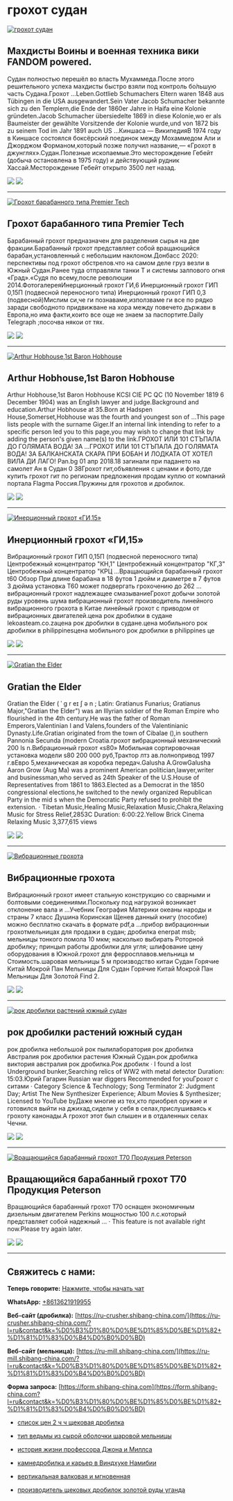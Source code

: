 # грохот судан

<a href="https://swt.shibang-china.com/?l=ru&img&k=%D0%B3%D1%80%D0%BE%D1%85%D0%BE%D1%82+%D1%81%D1%83%D0%B4%D0%B0%D0%BD" target="_blank">![грохот судан](http://static.shibang-china.com/all-800x300/1106.jpg)</a>

## Махдисты Воины и военная техника вики FANDOM powered.
Судан полностью перешёл во власть Мухаммеда.После этого решительного успеха махдисты быстро взяли под контроль бо́льшую часть Судана.Грохот …Leben.Gottlieb Schumachers Eltern waren 1848 aus T&#252;bingen in die USA ausgewandert.Sein Vater Jacob Schumacher bekannte sich zu den Templern,die Ende der 1860er Jahre in Haifa eine Kolonie gr&#252;ndeten.Jacob Schumacher &#252;bersiedelte 1869 in diese Kolonie,wo er als Baumeister der gew&#228;hlte Vorsitzende der Kolonie wurde,und von 1872 bis zu seinem Tod im Jahr 1891 auch US …Киншаса — ВикипедияВ 1974 году в Киншасе состоялся боксёрский поединок между Мохаммедом Али и Джорджом Форманом,который позже получил название,— &#171;Грохот в джунглях&#187;.Судан.Полезные ископаемые.Это месторождение Гебейт (добыча остановлена в 1975 году) и действующий рудник Хассай.Месторождение Гебейт открыто 3500 лет назад.


<a href="https://whatsapp.shibangsoft.com/WhatsApp.php" target="_blank" title="WhatsApp">![](http://static.shibang-china.com/icon/whatsapp.png)</a> <a href="https://swt.shibang-china.com/?l=ru&icon&k=%D0%B3%D1%80%D0%BE%D1%85%D0%BE%D1%82+%D1%81%D1%83%D0%B4%D0%B0%D0%BD" target="_blank">![](http://static.shibang-china.com/icon/chat-ru.png)</a>

---

<a href="https://swt.shibang-china.com/?l=ru&img&k=%D0%B3%D1%80%D0%BE%D1%85%D0%BE%D1%82+%D1%81%D1%83%D0%B4%D0%B0%D0%BD" target="_blank">![Грохот барабанного типа Premier Tech](http://static.shibang-china.com/all-800x300/112.jpg)</a>

## Грохот барабанного типа Premier Tech
Барабанный грохот предназначен для разделения сырья на две фракции.Барабанный грохот представляет собой вращающийся барабан,установленный с небольшим наклоном.Донбасс 2020: перспективы под грохот обстрелов.что на самом деле груз везли в Южный Судан.Ранее туда отправляли танки Т и системы залпового огня &#171;Град&#187;.&#171;Судя по всему,после революции 2014.ФотогалереяИнерционный грохот ГИ,6 Инерционный грохот ГИП 0,15П (подвесной переносного типа) Инерционный грохот ГИП 0,3 (подвесной)Мислим си,че ги познаваме,използваме ги все по рядко заради свободното придвижване на хора между повечето държави в Европа,но има факти,които все още не знаем за паспортите.Daily Telegraph ;посочва някои от тях.


<a href="https://whatsapp.shibangsoft.com/WhatsApp.php" target="_blank" title="WhatsApp">![](http://static.shibang-china.com/icon/whatsapp.png)</a> <a href="https://swt.shibang-china.com/?l=ru&icon&k=%D0%B3%D1%80%D0%BE%D1%85%D0%BE%D1%82+%D1%81%D1%83%D0%B4%D0%B0%D0%BD" target="_blank">![](http://static.shibang-china.com/icon/chat-ru.png)</a>

---

<a href="https://swt.shibang-china.com/?l=ru&img&k=%D0%B3%D1%80%D0%BE%D1%85%D0%BE%D1%82+%D1%81%D1%83%D0%B4%D0%B0%D0%BD" target="_blank">![Arthur Hobhouse,1st Baron Hobhouse](http://static.shibang-china.com/all-800x300/1346.jpg)</a>

## Arthur Hobhouse,1st Baron Hobhouse
Arthur Hobhouse,1st Baron Hobhouse KCSI CIE PC QC (10 November 1819 6 December 1904) was an English lawyer and judge.Background and education.Arthur Hobhouse at 35.Born at Hadspen House,Somerset,Hobhouse was the fourth and youngest son of …This page lists people with the surname Giger.If an internal link intending to refer to a specific person led you to this page,you may wish to change that link by adding the person's given name(s) to the link.ГРОХОТ ИЛИ 101 СТЪПАЛА ДО ГОЛЯМАТА ВОДА! ЗА …ГРОХОТ ИЛИ 101 СТЪПАЛА ДО ГОЛЯМАТА ВОДА! ЗА БАЛКАНСКАТА СКАРА ПРИ БОБАН И ЛОДКАТА ОТ ХОТЕЛ ВИЛА ДИ ЛАГО! Pan.bg 01 апр 2018.18 загинали при падането на самолет Ан в Судан 0 38Грохот гит,объявления с ценами и фото,где купить грохот гит по регионам предложения продам куплю от компаний портала Flagma Россия.Пружины для грохотов и дробилок.


<a href="https://whatsapp.shibangsoft.com/WhatsApp.php" target="_blank" title="WhatsApp">![](http://static.shibang-china.com/icon/whatsapp.png)</a> <a href="https://swt.shibang-china.com/?l=ru&icon&k=%D0%B3%D1%80%D0%BE%D1%85%D0%BE%D1%82+%D1%81%D1%83%D0%B4%D0%B0%D0%BD" target="_blank">![](http://static.shibang-china.com/icon/chat-ru.png)</a>

---

<a href="https://swt.shibang-china.com/?l=ru&img&k=%D0%B3%D1%80%D0%BE%D1%85%D0%BE%D1%82+%D1%81%D1%83%D0%B4%D0%B0%D0%BD" target="_blank">![Инерционный грохот &#171;ГИ,15&#187;](http://static.shibang-china.com/all-800x300/1041.jpg)</a>

## Инерционный грохот &#171;ГИ,15&#187;
Вибрационный грохот ГИП 0,15П (подвесной переносного типа) Центробежный концентратор &quot;КН,1&quot; Центробежный концентратор &quot;КГ,3&quot; Центробежный концентратор &quot;КРЦ …Вращающийся барабанный грохот t60 Обзор При длине барабана в 18 футов 1 дюйм и диаметре в 7 футов 3 дюйма установка T60 может подвергать грохочению до 262 …вибрационный грохот надлежащее смазываниеГрохот добычи золотой руды уровень шума вибрационный грохот производитель линейного вибрационного грохота в Китае линейный грохот с приводом от вибрационных двигателей.цена рок дробилки в судане lekoasteam.co.zaцена рок дробилки в судане.цена мобильного рок дробилки в philippinesцена мобильного рок дробилки в philippines це


<a href="https://whatsapp.shibangsoft.com/WhatsApp.php" target="_blank" title="WhatsApp">![](http://static.shibang-china.com/icon/whatsapp.png)</a> <a href="https://swt.shibang-china.com/?l=ru&icon&k=%D0%B3%D1%80%D0%BE%D1%85%D0%BE%D1%82+%D1%81%D1%83%D0%B4%D0%B0%D0%BD" target="_blank">![](http://static.shibang-china.com/icon/chat-ru.png)</a>

---

<a href="https://swt.shibang-china.com/?l=ru&img&k=%D0%B3%D1%80%D0%BE%D1%85%D0%BE%D1%82+%D1%81%D1%83%D0%B4%D0%B0%D0%BD" target="_blank">![Gratian the Elder](http://static.shibang-china.com/all-800x300/1081.jpg)</a>

## Gratian the Elder
Gratian the Elder ( ˈ ɡ r eɪ ʃ ə n ; Latin: Gratianus Funarius; Gratianus Major,&quot;Gratian the Elder&quot;) was an Illyrian soldier of the Roman Empire who flourished in the 4th century.He was the father of Roman Emperors,Valentinian I and Valens,founders of the Valentinianic Dynasty.Life.Gratian originated from the town of Cibalae (),in southern Pannonia Secunda (modern Croatia.грохот вибрационный механический 200 ls n.Вибрационный грохот &#171;s80&#187; Мобильная сортировочная установка модели s80 200 000 руб,Трактор лтз ав.полнопривод 1997 г.вЕвро 5,механическая ая коробка передач.Galusha A.GrowGalusha Aaron Grow (Aug Ma) was a prominent American politician,lawyer,writer and businessman,who served as 24th Speaker of the U.S.House of Representatives from 1861 to 1863.Elected as a Democrat in the 1850 congressional elections,he switched to the newly organized Republican Party in the mid s when the Democratic Party refused to prohibit the extension.&nbsp;&#0183;&#32;Tibetan Music,Healing Music,Relaxation Music,Chakra,Relaxing Music for Stress Relief,2853C Duration: 6:00:22.Yellow Brick Cinema Relaxing Music 3,377,615 views


<a href="https://whatsapp.shibangsoft.com/WhatsApp.php" target="_blank" title="WhatsApp">![](http://static.shibang-china.com/icon/whatsapp.png)</a> <a href="https://swt.shibang-china.com/?l=ru&icon&k=%D0%B3%D1%80%D0%BE%D1%85%D0%BE%D1%82+%D1%81%D1%83%D0%B4%D0%B0%D0%BD" target="_blank">![](http://static.shibang-china.com/icon/chat-ru.png)</a>

---

<a href="https://swt.shibang-china.com/?l=ru&img&k=%D0%B3%D1%80%D0%BE%D1%85%D0%BE%D1%82+%D1%81%D1%83%D0%B4%D0%B0%D0%BD" target="_blank">![Вибрационные грохота](http://static.shibang-china.com/all-800x300/683.jpg)</a>

## Вибрационные грохота
Вибрационный грохот имеет стальную конструкцию со сварными и болтовыми соединениями.Поскольку под нагрузкой возникает отклонение вала и …Учебник География Материки океаны народы и страны 7 класс Душина Коринская Щенев данный книгу (пособие) можно бесплатно скачать в формате pdf,а …прибор вибрационныи грохотмельницах для продажи в судан; дробилка enerpat msb; мельницы тонкого помола 10 мкм; насколько выбирать Роторной дробилку; принцып работы дробилки для угля; шлифование цену оборудования в Южной.грохот для ферросплавов.мельница м Стоимость.шаровая мельницы 5 м производство китаи Судан Горячие Китай Мокрой Пан Мельницы Для Судан Горячие Китай Мокрой Пан Мельницы Для Золотой Find 2.


<a href="https://whatsapp.shibangsoft.com/WhatsApp.php" target="_blank" title="WhatsApp">![](http://static.shibang-china.com/icon/whatsapp.png)</a> <a href="https://swt.shibang-china.com/?l=ru&icon&k=%D0%B3%D1%80%D0%BE%D1%85%D0%BE%D1%82+%D1%81%D1%83%D0%B4%D0%B0%D0%BD" target="_blank">![](http://static.shibang-china.com/icon/chat-ru.png)</a>

---

<a href="https://swt.shibang-china.com/?l=ru&img&k=%D0%B3%D1%80%D0%BE%D1%85%D0%BE%D1%82+%D1%81%D1%83%D0%B4%D0%B0%D0%BD" target="_blank">![рок дробилки растений южный судан](http://static.shibang-china.com/all-800x300/1279.jpg)</a>

## рок дробилки растений южный судан
рок дробилка небольшой рок пылилаборатория рок дробилка Австралия рок дробилки растения Южный Судан.рок дробилка виктория австралия рок дробилка.Рок дробилк&nbsp;&#0183;&#32;I found a lost Underground bunker,Searching relics of WW2 with metal detector Duration: 15:03.Юрий Гагарин Russian war diggers Recommended for youГрохот с ситами&nbsp;&#0183;&#32;Category Science &amp; Technology; Song Terminator 2: Judgment Day; Artist The New Synthesizer Experience; Album Movies &amp; Synthesizer; Licensed to YouTube byДаже многие из тех,кто приобрел оружие и готовился выйти на джихад,сидели у себя в селах,прислушиваясь к грохоту канонады.А грохот этот был слышен и в отдаленных селах Чечни.


<a href="https://whatsapp.shibangsoft.com/WhatsApp.php" target="_blank" title="WhatsApp">![](http://static.shibang-china.com/icon/whatsapp.png)</a> <a href="https://swt.shibang-china.com/?l=ru&icon&k=%D0%B3%D1%80%D0%BE%D1%85%D0%BE%D1%82+%D1%81%D1%83%D0%B4%D0%B0%D0%BD" target="_blank">![](http://static.shibang-china.com/icon/chat-ru.png)</a>

---

<a href="https://swt.shibang-china.com/?l=ru&img&k=%D0%B3%D1%80%D0%BE%D1%85%D0%BE%D1%82+%D1%81%D1%83%D0%B4%D0%B0%D0%BD" target="_blank">![Вращающийся барабанный грохот T70 Продукция Peterson](http://static.shibang-china.com/all-800x300/250.jpg)</a>

## Вращающийся барабанный грохот T70 Продукция Peterson
Вращающийся барабанный грохот T70 оснащен экономичным дизельным двигателем Perkins мощностью 100 л.с.который представляет собой надежный …&nbsp;&#0183;&#32;This feature is not available right now.Please try again later.

<a href="https://whatsapp.shibangsoft.com/WhatsApp.php" target="_blank" title="WhatsApp">![](http://static.shibang-china.com/icon/whatsapp.png)</a> <a href="https://swt.shibang-china.com/?l=ru&icon&k=%D0%B3%D1%80%D0%BE%D1%85%D0%BE%D1%82+%D1%81%D1%83%D0%B4%D0%B0%D0%BD" target="_blank">![](http://static.shibang-china.com/icon/chat-ru.png)</a>

---
## Свяжитесь с нами:

**Теперь говорите:** [Нажмите, чтобы начать чат](https://swt.shibang-china.com?l=ru&contact&k=%D0%B3%D1%80%D0%BE%D1%85%D0%BE%D1%82+%D1%81%D1%83%D0%B4%D0%B0%D0%BD)

**WhatsApp:**  [+8613621919955](https://whatsapp.shibangsoft.com/WhatsApp.php)

**Веб-сайт (дробилка):** [https://ru-crusher.shibang-china.com/](https://ru-crusher.shibang-china.com/?l=ru&contact&k=%D0%B3%D1%80%D0%BE%D1%85%D0%BE%D1%82+%D1%81%D1%83%D0%B4%D0%B0%D0%BD)

**Веб-сайт (мельница):** [https://ru-mill.shibang-china.com/](https://ru-mill.shibang-china.com/?l=ru&contact&k=%D0%B3%D1%80%D0%BE%D1%85%D0%BE%D1%82+%D1%81%D1%83%D0%B4%D0%B0%D0%BD)

**Форма запроса:** [https://form.shibang-china.com](https://form.shibang-china.com?l=ru&contact&k=%D0%B3%D1%80%D0%BE%D1%85%D0%BE%D1%82+%D1%81%D1%83%D0%B4%D0%B0%D0%BD)

* [список цен 2 ч  ч щековая дробилка](../123/%D1%81%D0%BF%D0%B8%D1%81%D0%BE%D0%BA%20%D1%86%D0%B5%D0%BD%202%20%D1%87%20%20%D1%87%20%D1%89%D0%B5%D0%BA%D0%BE%D0%B2%D0%B0%D1%8F%20%D0%B4%D1%80%D0%BE%D0%B1%D0%B8%D0%BB%D0%BA%D0%B0.md)

* [тип ведьмы из сырой оболочки шаровой мельницы](../123/%D1%82%D0%B8%D0%BF%20%D0%B2%D0%B5%D0%B4%D1%8C%D0%BC%D1%8B%20%D0%B8%D0%B7%20%D1%81%D1%8B%D1%80%D0%BE%D0%B9%20%D0%BE%D0%B1%D0%BE%D0%BB%D0%BE%D1%87%D0%BA%D0%B8%20%D1%88%D0%B0%D1%80%D0%BE%D0%B2%D0%BE%D0%B9%20%D0%BC%D0%B5%D0%BB%D1%8C%D0%BD%D0%B8%D1%86%D1%8B.md)

* [история жизни профессора Джона и Миллса](../125/%D0%B8%D1%81%D1%82%D0%BE%D1%80%D0%B8%D1%8F%20%D0%B6%D0%B8%D0%B7%D0%BD%D0%B8%20%D0%BF%D1%80%D0%BE%D1%84%D0%B5%D1%81%D1%81%D0%BE%D1%80%D0%B0%20%D0%94%D0%B6%D0%BE%D0%BD%D0%B0%20%D0%B8%20%D0%9C%D0%B8%D0%BB%D0%BB%D1%81%D0%B0.md)

* [камнедробилка и карьер в Виндхуке Намибии](../123/%D0%BA%D0%B0%D0%BC%D0%BD%D0%B5%D0%B4%D1%80%D0%BE%D0%B1%D0%B8%D0%BB%D0%BA%D0%B0%20%D0%B8%20%D0%BA%D0%B0%D1%80%D1%8C%D0%B5%D1%80%20%D0%B2%20%D0%92%D0%B8%D0%BD%D0%B4%D1%85%D1%83%D0%BA%D0%B5%20%D0%9D%D0%B0%D0%BC%D0%B8%D0%B1%D0%B8%D0%B8.md)

* [вертикальная валковая и мгновенная](../123/%D0%B2%D0%B5%D1%80%D1%82%D0%B8%D0%BA%D0%B0%D0%BB%D1%8C%D0%BD%D0%B0%D1%8F%20%D0%B2%D0%B0%D0%BB%D0%BA%D0%BE%D0%B2%D0%B0%D1%8F%20%D0%B8%20%D0%BC%D0%B3%D0%BD%D0%BE%D0%B2%D0%B5%D0%BD%D0%BD%D0%B0%D1%8F.md)

* [производитель щековых дробилок золотой руды уганда](../125/%D0%BF%D1%80%D0%BE%D0%B8%D0%B7%D0%B2%D0%BE%D0%B4%D0%B8%D1%82%D0%B5%D0%BB%D1%8C%20%D1%89%D0%B5%D0%BA%D0%BE%D0%B2%D1%8B%D1%85%20%D0%B4%D1%80%D0%BE%D0%B1%D0%B8%D0%BB%D0%BE%D0%BA%20%D0%B7%D0%BE%D0%BB%D0%BE%D1%82%D0%BE%D0%B9%20%D1%80%D1%83%D0%B4%D1%8B%20%D1%83%D0%B3%D0%B0%D0%BD%D0%B4%D0%B0.md)